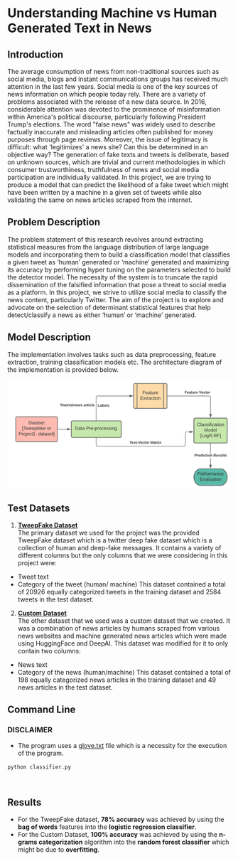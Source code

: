 # Understanding Machine vs Human Generated Text in News
## Introduction
The average consumption of news from non-traditional sources such as social media, blogs and instant communications groups has received much attention in the last few years. Social media is one of the key sources of news information on which people today rely. There are a variety of problems associated with the release of a new data source. In 2016, considerable attention was devoted to the prominence of misinformation within America's political discourse, particularly following President Trump's elections. The word "false news" was widely used to describe factually inaccurate and misleading articles often published for money purposes through page reviews. Moreover, the issue of legitimacy is difficult: what 'legitimizes' a news site? Can this be determined in an objective way? The generation of fake texts and tweets is deliberate, based on unknown sources, which are trivial and current methodologies in which consumer trustworthiness, truthfulness of news and social media participation are individually validated. In this project, we are trying to produce a model that can predict the likelihood of a fake tweet which might have been written by a machine in a given set of tweets while also validating the same on news articles scraped from the internet.</br>

## Problem Description
The problem statement of this research revolves around extracting statistical measures from the language distribution of large language models and incorporating them to build a classification model that classifies a given tweet as ‘human’ generated or ‘machine’ generated and maximizing its accuracy by performing hyper tuning on the parameters selected to build the detector model. The necessity of the system is to truncate the rapid dissemination of the falsified information that pose a threat to social media as a platform. In this project, we strive to utilize social media to classify the news content, particularly Twitter. The aim of the project is to explore and advocate on the selection of determinant statistical features that help detect/classify a news as either ‘human’ or ‘machine’ generated.</br>

## Model Description
The implementation involves tasks such as data preprocessing, feature extraction, training classification models etc. The architecture diagram of the implementation is provided below.<br><br>
![image](images/Picture1.png)</br>

## Test Datasets
1.	**[TweepFake Dataset](data)** </br>
The primary dataset we used for the project was the provided TweepFake dataset which is a twitter deep fake dataset which is a collection of human and deep-fake messages. It contains a variety of different columns but the only columns that we were considering in this project were:
-	Tweet text
-	Category of the tweet (human/ machine)
This dataset contained a total of 20926 equally categorized tweets in the training dataset and 2584 tweets in the test dataset.</br>

2.	**[Custom Dataset](customdata)**<br>
The other dataset that we used was a custom dataset that we created. It was a combination of news articles by humans scraped from various news websites and machine generated news articles which were made using HuggingFace and DeepAI. This dataset was modified for it to only contain two columns:
-	News text
-	Category of the news (human/machine)
This dataset contained a total of 198 equally categorized news articles in the training dataset and 49 news articles in the test dataset.</br>

## Command Line
### DISCLAIMER
- The program uses a [glove.txt](https://www.kaggle.com/watts2/glove6b50dtxt) file which is a necessity for the execution of the program.

```
python classifier.py
```
</br>

## Results
- For the TweepFake dataset, <b>78% accuracy</b> was achieved by using the <b>bag of words</b> features into the <b>logistic regression classifier</b>. 
- For the Custom Dataset, <b>100% accuracy</b> was achieved by using the <b>n-grams categorization</b> algorithm into the <b>random forest classifier</b> which might be due to <b>overfitting</b>.</br>
 
